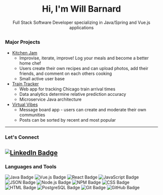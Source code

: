 <h1 align="center">Hi, I'm Will Barnard</h1>
<p align="center">Full Stack Software Developer specializing in Java/Spring and Vue.js applications</p>
<h2></h2>

### Major Projects

- <a href="http://kitchen-jam.com">Kitchen Jam</a>
    - Improvise, iterate, improve! Log your meals and become a better home chef
    - Users create their own recipes and can upload photos, add their friends, and comment on each others cooking
    - Small active user base
- <a href="http://train-tracker.will-barnard.com">Train Tracker</a>
    - Web app for tracking Chicago train arrival times
    - Data analytics determine relative prediction accuracy
    - Microservice Java architecture
- <a href="http://virtual-vibes.will-barnard.com">Virtual Vibes</a>
    - Message board app - users can create and moderate their own communities
    - Posts can be sorted by recent and most popular
---
### Let's Connect
[![LinkedIn Badge](https://img.shields.io/badge/LinkedIn-0077B5?style=for-the-badge&logo=linkedin&logoColor=white)](https://www.linkedin.com/in/will-barnard-dev/)
---
### Languages and Tools
![Java Badge](https://img.shields.io/badge/Java-ED8B00?style=for-the-badge&logo=openjdk&logoColor=white)
![Vue.js Badge](https://img.shields.io/badge/Vue.js-35495E?style=for-the-badge&logo=vuedotjs&logoColor=4FC08D)
![React Badge](https://img.shields.io/badge/React-20232A?style=for-the-badge&logo=react&logoColor=61DAFB)
![JavaScript Badge](https://img.shields.io/badge/JavaScript-323330?style=for-the-badge&logo=javascript&logoColor=F7DF1E)
![JSON Badge](https://img.shields.io/badge/json-5E5C5C?style=for-the-badge&logo=json&logoColor=white)
![Node.js Badge](https://img.shields.io/badge/Node.js-339933?style=for-the-badge&logo=nodedotjs&logoColor=white)
![NPM Badge](https://img.shields.io/badge/npm-CB3837?style=for-the-badge&logo=npm&logoColor=white)
![CSS Badge](https://img.shields.io/badge/CSS3-1572B6?style=for-the-badge&logo=css3&logoColor=white) 
![HTML Badge](https://img.shields.io/badge/HTML5-E34F26?style=for-the-badge&logo=html5&logoColor=white)
![PostgreSQL Badge](https://img.shields.io/badge/PostgreSQL-316192?style=for-the-badge&logo=postgresql&logoColor=white) 
![Git Badge](https://img.shields.io/badge/Git-F05032?style=for-the-badge&logo=git&logoColor=white) 
![GitHub Badge](https://img.shields.io/badge/GitHub-100000?style=for-the-badge&logo=github&logoColor=white) 
